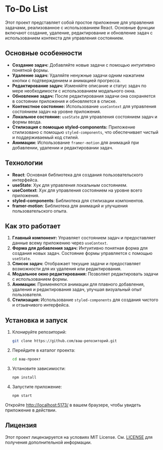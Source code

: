 # To-Do List

Этот проект представляет собой простое приложение для управления задачами, реализованное с использованием React. Основные функции включают создание, удаление, редактирование и обновление задач с использованием контекста для управления состоянием.

## Основные особенности

- **Создание задач:** Добавляйте новые задачи с помощью интуитивно понятной формы.
- **Удаление задач:** Удаляйте ненужные задачи одним нажатием кнопки с подтверждением и анимацией прогресса.
- **Редактирование задач:** Изменяйте описание и статус задач по мере необходимости с использованием модального окна.
- **Обновление задач:** После редактирования задачи она сохраняется в состоянии приложения и обновляется в списке.
- **Контекстное состояние:** Использование `useContext` для управления состоянием задач на уровне приложения.
- **Локальное состояние:** `useState` для управления состоянием задач и формы ввода.
- **Стилизация с помощью styled-components:** Приложение стилизовано с помощью `styled-components`, что обеспечивает чистый и поддерживаемый код стилей.
- **Анимации:** Использование `framer-motion` для анимаций при добавлении, удалении и редактировании задач.

## Технологии

- **React**: Основная библиотека для создания пользовательского интерфейса.
- **useState**: Хук для управления локальным состоянием.
- **useContext**: Хук для управления состоянием на уровне всего приложения.
- **styled-components**: Библиотека для стилизации компонентов.
- **framer-motion**: Библиотека для анимаций и улучшения пользовательского опыта.

## Как это работает

1. **Главный компонент:** Управляет состоянием задач и предоставляет данные всему приложению через `useContext`.
2. **Форма для добавления задач:** Интуитивно понятная форма для создания новых задач. Состояние формы управляется с помощью `useState`.
3. **Список задач:** Отображает текущие задачи и предоставляет возможности для их удаления или редактирования.
4. **Модальное окно редактирования:** Позволяет редактировать задачи с использованием формы.
5. **Анимации:** Применяются анимации для плавного добавления, удаления и редактирования задач, улучшая визуальный опыт пользователя.
6. **Стилизация:** Использование `styled-components` для создания чистого и отзывчивого интерфейса.

## Установка и запуск

1. Клонируйте репозиторий:
    ```bash
    git clone https://github.com/ваш-репозиторий.git
    ```
2. Перейдите в каталог проекта:
    ```bash
    cd ваш-проект
    ```
3. Установите зависимости:
    ```bash
    npm install
    ```
4. Запустите приложение:
    ```bash
    npm start
    ```

Откройте [http://localhost:5173/](http://localhost:5173/) в вашем браузере, чтобы увидеть приложение в действии.

## Лицензия

Этот проект лицензируется на условиях MIT License. См. [LICENSE](LICENSE) для получения дополнительной информации.
